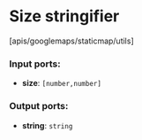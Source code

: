 # Size stringifier

[apis/googlemaps/staticmap/utils]

### Input ports:

* __size__: `[number,number]`


### Output ports:

* __string__: `string`


